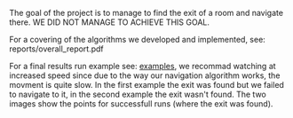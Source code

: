 The goal of the project is to manage to find the exit of a room and navigate there. WE DID NOT MANAGE TO ACHIEVE THIS GOAL.

For a covering of the algorithms we developed and implemented, see: reports/overall_report.pdf

For a final results run example see: [examples](https://drive.google.com/drive/folders/1dWF2xcFh5AZ28KtAkpqv94Ip5uq_YNXX?usp=drive_link), we recommad watching at increased speed since due to the way our navigation algorithm works, the movment is quite slow. In the first example the exit was found but we failed to navigate to it, in the second example the exit wasn't found. The two images show the points for successfull runs (where the exit was found).
